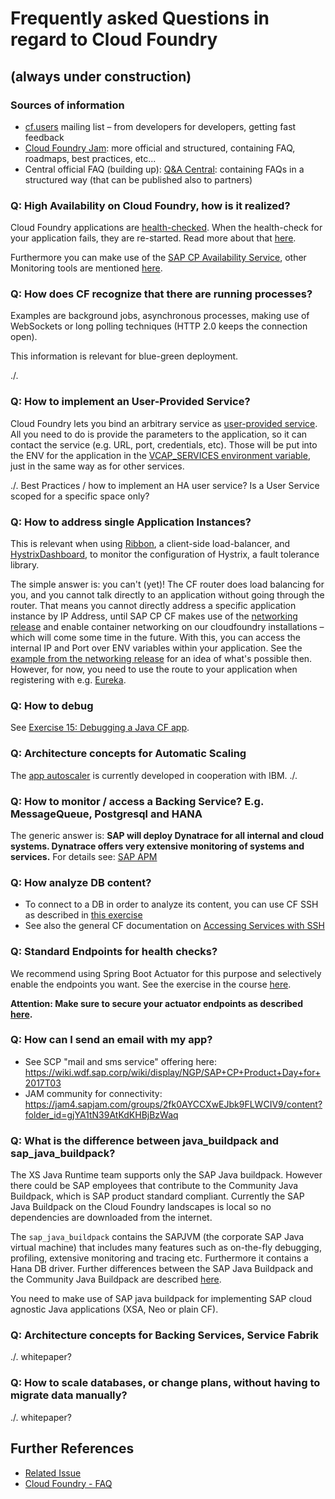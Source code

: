 # Frequently asked Questions in regard to Cloud Foundry 
## (always under construction)

### Sources of information
- [cf.users](mailto:cf.users@listserv.sap.corp) mailing list – from developers for developers, getting fast feedback
-	[Cloud Foundry Jam](https://jam4.sapjam.com/groups/ApFhQ0NCGAzAtXQWsdqB3B/overview_page/xgk0oDPal4vQRit4gAWq8P): more official and structured, containing FAQ, roadmaps, best practices, etc...
-	Central official FAQ (building up): [Q&A Central](https://qac.wdf.sap.corp/): containing FAQs in a structured way (that can be published also to partners)


### Q: High Availability on Cloud Foundry, how is it realized?
Cloud Foundry applications are [health-checked](https://docs.cloudfoundry.org/devguide/deploy-apps/healthchecks.html). 
When the health-check for your application fails, they are re-started. Read more about that [here](https://docs.cloudfoundry.org/concepts/high-availability.html#cf-ha).  

Furthermore you can make use of the [SAP CP Availability Service](https://availability.cfapps.sap.hana.ondemand.com/), other Monitoring tools are mentioned [here](https://github.wdf.sap.corp/cc-devops-course/coursematerial/blob/master/DevOps/Monitoring/Monitoring.pptx).


### Q: How does CF recognize that there are running processes?
Examples are background jobs, asynchronous processes, making use of WebSockets or long polling techniques (HTTP 2.0 keeps the connection open).

This information is relevant for blue-green deployment.

./.

###	Q: How to implement an User-Provided Service?
Cloud Foundry lets you bind an arbitrary service as [user-provided service](https://docs.cloudfoundry.org/devguide/services/user-provided.html). All you need to do is provide the parameters to the application, so it can contact the service (e.g. URL, port, credentials, etc). Those will be put into the ENV for the application in the [VCAP_SERVICES environment variable](https://docs.cloudfoundry.org/devguide/deploy-apps/environment-variable.html), just in the same way as for other services.

./. Best Practices / how to implement an HA user service? Is a User Service scoped for a specific space only?
 
### Q: How to address single Application Instances? 

This is relevant when using [Ribbon](https://github.com/Netflix/ribbon), a client-side load-balancer, and [HystrixDashboard](https://github.com/Netflix/Hystrix/wiki/Dashboard), to monitor the configuration of Hystrix, a fault tolerance library.

The simple answer is: you can't (yet)! The CF router does load balancing for you, and you cannot talk directly to an application without going through the router. That means you cannot directly address a specific application instance by IP Address, until SAP CP CF makes use of the [networking release](https://github.com/cloudfoundry-incubator/cf-networking-release) and enable container networking on our cloudfoundry installations – which will come some time in the future. With this, you can access the internal IP and Port over ENV variables within your application. See the [example from the networking release](https://github.com/cloudfoundry-incubator/cf-networking-release/blob/develop/src/example-apps/cats-and-dogs/backend/main.go#L114) for an idea of what's possible then. 
However, for now, you need to use the route to your application when registering with e.g. [Eureka](https://github.com/Netflix/Eureka).

### Q: How to debug

See [Exercise 15: Debugging a Java CF app](https://github.wdf.sap.corp/cc-java-dev/cc-coursematerial/blob/master/LoggingTracing/Exercise_15_Debug_CF_Application.md).

### Q: Architecture concepts for Automatic Scaling
The [app autoscaler](https://github.com/cloudfoundry-incubator/app-autoscaler) is currently developed in cooperation with IBM.
./.

### Q: How to monitor / access a Backing Service? E.g. MessageQueue, Postgresql and HANA

The generic answer is: **SAP will deploy Dynatrace for all internal and cloud systems. Dynatrace offers very extensive monitoring of systems and services.** For details see: [SAP APM](https://github.wdf.sap.corp/pages/apm/)

### Q: How analyze DB content?

- To connect to a DB in order to analyze its content, you can use CF SSH as described in [this exercise](https://github.wdf.sap.corp/cc-java-dev/cc-coursematerial/blob/master/ConnectDatabase/Exercise_10_2_ConnectBackingService.md)
- See also the general CF documentation on [Accessing Services with SSH](https://docs.cloudfoundry.org/devguide/deploy-apps/ssh-services.html)

### Q: Standard Endpoints for health checks?
We recommend using Spring Boot Actuator for this purpose and selectively enable the endpoints you want. See the exercise in the course [here](https://github.com/ccjavadev/cc-bulletinboard-ads-spring-webmvc/blob/solution-24-Make-App-Secure/src/main/java/com/sap/bulletinboard/ads/config/WebSecurityConfig.java).

**Attention: Make sure to secure your actuator endpoints as described [here](https://wiki.wdf.sap.corp/wiki/display/PSSEC/Spring+Boot+-+Trace+Issue).**


### Q: How can I send an email with my app?
- See SCP "mail and sms service" offering here: https://wiki.wdf.sap.corp/wiki/display/NGP/SAP+CP+Product+Day+for+2017T03
- JAM community for connectivity: https://jam4.sapjam.com/groups/2fk0AYCCXwEJbk9FLWCIV9/content?folder_id=gjYA1tN39AtKdKHBjBzWaq


### Q: What is the difference between java_buildpack and sap_java_buildpack?
The XS Java Runtime team supports only the SAP Java buildpack. However there could be SAP employees that contribute to the Community Java Buildpack, which is SAP product standard compliant.
Currently the SAP Java Buildpack on the Cloud Foundry landscapes is local so no dependencies are downloaded from the internet. 

The `sap_java_buildpack` contains the SAPJVM (the corporate SAP Java virtual machine) that includes many features such as on-the-fly debugging, profiling, extensive monitoring and tracing etc. Furthermore it contains a Hana DB driver. Further differences between the SAP Java Buildpack and the Community Java Buildpack are described [here](https://wiki.wdf.sap.corp/wiki/display/xs2java/SAP+Java+Buildack+for+Cloud+Foundry).

You need to make use of SAP java buildpack for implementing SAP cloud agnostic Java applications (XSA, Neo or plain CF).

###	Q: Architecture concepts for Backing Services, Service Fabrik
./. whitepaper?

### Q: How to scale databases, or change plans, without having to migrate data manually? 
./. whitepaper?

## Further References
- [Related Issue](https://github.wdf.sap.corp/cc-java-dev/cc-coursematerial/issues/271)
- [Cloud Foundry - FAQ](https://qac.wdf.sap.corp/Default.aspx?ExpandTree=1&GroupID=4&TopicID=10246)

